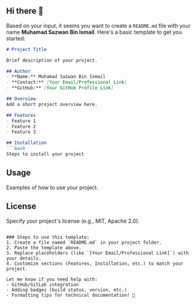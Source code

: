 ## Hi there 👋

<!--
**Sazwanend/Sazwanend** is a ✨ _special_ ✨ repository because its `README.md` (this file) appears on your GitHub profile.

Here are some ideas to get you started:

- 🔭 I’m currently working on ...
- 🌱 I’m currently learning ...
- 👯 I’m looking to collaborate on ...
- 🤔 I’m looking for help with ...
- 💬 Ask me about ...
- 📫 How to reach me: ...
- 😄 Pronouns: ...
- ⚡ Fun fact: ...
-->
Based on your input, it seems you want to create a `README.md` file with your name **Muhamad Sazwan Bin Ismail**. Here's a basic template to get you started:

```markdown
# Project Title

Brief description of your project.

## Author
- **Name:** Muhamad Sazwan Bin Ismail  
- **Contact:** [Your Email/Professional Link]  
- **GitHub:** [Your GitHub Profile Link]  

## Overview
Add a short project overview here.

## Features
- Feature 1
- Feature 2
- Feature 3

## Installation
```bash
Steps to install your project
```

## Usage
Examples of how to use your project.

## License
Specify your project's license (e.g., MIT, Apache 2.0).
```

### Steps to use this template:
1. Create a file named `README.md` in your project folder.
2. Paste the template above.
3. Replace placeholders (like `[Your Email/Professional Link]`) with your details.
4. Customize sections (Features, Installation, etc.) to match your project.

Let me know if you need help with:
- GitHub/GitLab integration
- Adding badges (build status, version, etc.)
- Formatting tips for technical documentation! 🚀

